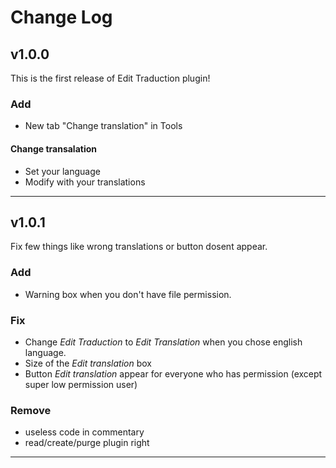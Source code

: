 # Change Log

## v1.0.0

This is the first release of Edit Traduction plugin!

### Add

+ New tab "Change translation" in Tools

#### Change transalation

+ Set your language
+ Modify with your translations 

---
## v1.0.1

Fix few things like wrong translations or button dosent appear.

### Add

+ Warning box when you don't have file permission.

### Fix

+ Change *Edit Traduction* to *Edit Translation* when you chose english language.
+ Size of the *Edit translation* box
+ Button *Edit translation* appear for everyone who has permission (except super low permission user)

### Remove

+ useless code in commentary
+ read/create/purge plugin right 

---